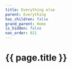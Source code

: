```yaml
---
title: Everything else
parent: Everything
has_children: false
grand_parent: Home
is_hidden: false
nav_order: 021
---
```


# {{ page.title }}
